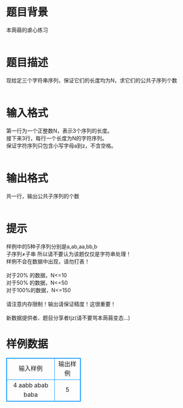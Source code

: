 # 

 
 # 题目背景 
本蒟蒻的虐心练习<br><br> 

 
 # 题目描述 
现给定三个字符串序列，保证它们的长度均为N，求它们的公共子序列个数<br><br> 

 
 # 输入格式 
第一行为一个正整数N，表示3个序列的长度。<br>接下来3行，每行一个长度为N的字符序列。<br>保证字符序列只包含小写字母a到z，不含空格。<br><br> 

 
 # 输出格式 
共一行，输出公共子序列的个数<br><br> 

 
 # 提示 
样例中的5种子序列分别是a,ab,aa,bb,b<br>子序列≠子串&nbsp;所以请不要认为该题仅仅是字符串处理！<br>样例不会在数据中出现，请勿打表！<br><br>对于20%&nbsp;的数据，N&lt;=10<br>对于50%&nbsp;的数据，N&lt;=50<br>对于100%的数据，N&lt;=150<br><br>请注意内存限制！输出请保证精度！这很重要！<br><br>新数据提供者、题目分享者tjz(请不要骂本蒟蒻变态...)<br> 
# 样例数据
<style>
        table,table tr th, table tr td { border:1px solid #0094ff; }
        table { width: 200px; min-height: 25px; line-height: 25px; text-align: center; border-collapse: collapse;}   
    </style>
<table>
	<tr>
		<td>输入样例</td>
		<td>输出样例</td>
	</tr>
<tr><td>4
aabb
abab
baba

</td><td>5
</td></tr></table>
